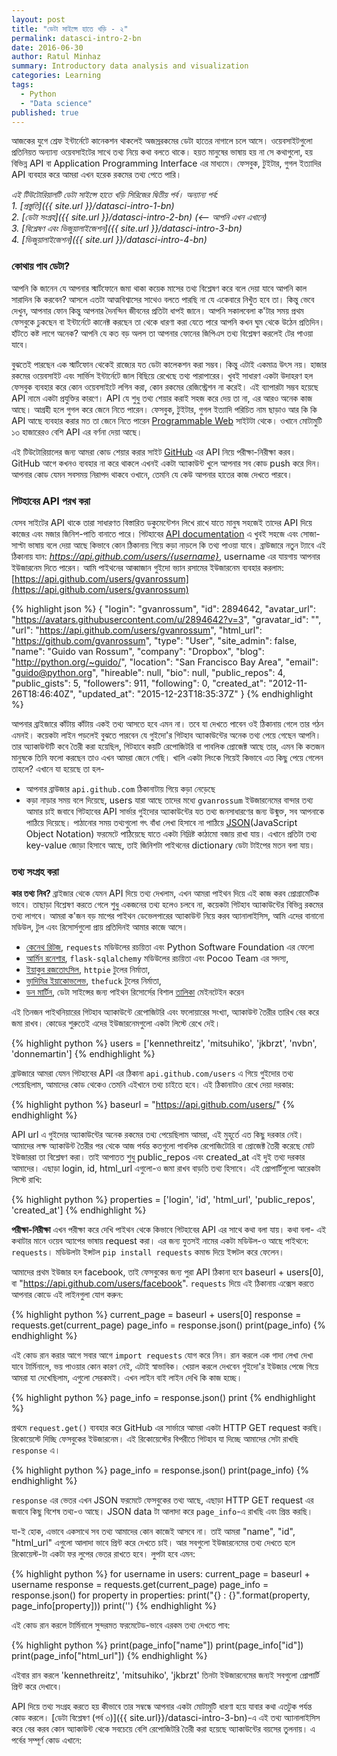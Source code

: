 ```yaml
---
layout: post
title: "ডেটা সাইন্সে হাতে খড়ি - ২"
permalink: datasci-intro-2-bn
date: 2016-06-30
author: Ratul Minhaz
summary: Introductory data analysis and visualization
categories: Learning
tags:
  - Python
  - "Data science"
published: true
---
```



আজকের যুগে শ্রেফ ইন্টার্নেটে কানেকশন থাকলেই অজস্ররকমের ডেটা হাতের নাগালে চলে আসে। ওয়েবসাইটগুলো প্রতিনিয়ত অন্যান্য ওয়েবসাইটের সাথে তথ্য নিয়ে কথা বলতে থাকে। হয়ত মানুষের ভাষায় হয় না সে কথাগুলো, হয় বিভিন্ন API বা Application Programming Interface এর মাধ্যমে। ফেসবুক, টুইটার, গুগল ইত্যাদির API ব্যবহার করে আমরা এখন হরেক রকমের তথ্য পেতে পারি।

*এই টিউটোরিয়ালটি ডেটা সাইন্সে হাতে খড়ি সিরিজের দ্বিতীয় পর্ব। অন্যান্য পর্ব:*<br>
*1. [প্রস্তুতি]({{ site.url }}/datasci-intro-1-bn)*<br>
*2. [ডেটা সংগ্রহ]({{ site.url }}/datasci-intro-2-bn) (<-- আপনি এখন এখানে)*<br>
*3. [বিশ্লেষণ এবং ভিজুয়ালাইজেশন]({{ site.url }}/datasci-intro-3-bn)*<br>
*4. [ভিজুয়ালাইজেশন]({{ site.url }}/datasci-intro-4-bn)*<br>

### কোথায় পাব ডেটা?
আপনি কি জানেন যে আপনার স্মার্টফোনে জমা থাকা কয়েক মাসের তথ্য বিশ্লেষণ করে বলে দেয়া যাবে আপনি কাল সারাদিন কি করবেন? আসলে এতটা আত্মবিশ্বাসের সাথেও বলতে পারছি না যে একেবারে নিখুঁত হবে তা। কিন্তু ভেবে দেখুন, আপনার ফোন কিন্তু আপনার দৈনন্দিন জীবনের প্রতিটা ধাপই জানে। আপনি সকালবেলা ক'টার সময় প্রথম ফেসবুকে ঢুকছেন বা ইন্টার্নেটে কানেক্ট করছেন তা থেকে ধারণা করা যেতে পারে আপনি কখন ঘুম থেকে উঠেন প্রতিদিন। হাঁটতে কষ্ট লাগে অনেক? আপনি যে কত বড় অলস তা আপনার ফোনের জিপিএস তথ্য বিশ্লেষণ করলেই টের পাওয়া যাবে‌।

বুঝতেই পারছেন এক স্মার্টফোন থেকেই রাজ্যের যত ডেটা কালেকশন করা সম্ভব। কিন্তু এটাই একমাত্র উৎস নয়। হাজার রকমের ওয়েবসাইট এবং সার্ভিস ইন্টার্নেটে জাল বিছিয়ে রেখেছে তথ্য পারাপারের। খুবই সাধারণ একটা উদাহরণ হল ফেসবুক ব্যবহার করে কোন ওয়েবসাইটে লগিন করা, কোন রকমের রেজিস্ট্রেশন না করেই। এই ব্যাপারটা সম্ভব হয়েছে API নামে একটা প্রযুক্তির কারণে। API যে শুধু তথ্য শেয়ার করাই সহজ করে দেয় তা না, এর আরও অনেক কাজ আছে। আগ্রহী হলে গুগল করে জেনে নিতে পারেন। ফেসবুক, টুইটার, গুগল ইত্যাদি পরিচিত নাম ছাড়াও আর কি কি API আছে ব্যবহার করার মত তা জেনে নিতে পারেন [Programmable Web](http://www.programmableweb.com/) সাইটটা থেকে। ওখানে মোটামুটি ১৩ হাজারেরও বেশি API এর বর্ণনা দেয়া আছে।

এই টিউটোরিয়ালের জন্য আমরা কোড শেয়ার করার সাইট [GitHub](http://github.com) এর API নিয়ে পরীক্ষা-নিরীক্ষা করব। GitHub আগে কখনও ব্যবহার না করে থাকলে এখনই একটা অ্যাকাউন্ট খুলে আপনার সব কোড push করে দিন। আপনার কোড যেমন সবসময় নিরাপদ থাকবে ওখানে, তেমনি যে কেউ আপনার হাতের কাজ দেখতে পারবে।


### গিটহাবের API পরখ করা
যেসব সাইটের API থাকে তারা সাধারণত বিস্তারিত ডকুমেন্টেশন লিখে রাখে যাতে মানুষ সহজেই তাদের API দিয়ে কাজের এবং মজার জিনিশ-পাতি বানাতে পারে। গিটহাবের [API documentation](https://developer.github.com/) এ খুবই সহজে এবং সোজা-সাপ্টা ভাষায় বলে দেয়া আছে কিভাবে কোন ঠিকানায় গিয়ে কড়া নাড়লে কি তথ্য পাওয়া যাবে। ব্রাউজারে নতুন ট্যাবে এই ঠিকানায় যান: _https://api.github.com/users/{username}_, username এর যায়গায় আপনার ইউজারনেম দিতে পারেন। আমি পাইথনের আব্বাজান গুইদো ভ্যান রসামের ইউজারনেম ব্যবহার করলাম: [https://api.github.com/users/gvanrossum](https://api.github.com/users/gvanrossum)

{% highlight json %}
{
    "login": "gvanrossum",
    "id": 2894642,
    "avatar_url": "https://avatars.githubusercontent.com/u/2894642?v=3",
    "gravatar_id": "",
    "url": "https://api.github.com/users/gvanrossum",
    "html_url": "https://github.com/gvanrossum",
    "type": "User",
    "site_admin": false,
    "name": "Guido van Rossum",
    "company": "Dropbox",
    "blog": "http://python.org/~guido/",
    "location": "San Francisco Bay Area",
    "email": "guido@python.org",
    "hireable": null,
    "bio": null,
    "public_repos": 4,
    "public_gists": 5,
    "followers": 911,
    "following": 0,
    "created_at": "2012-11-26T18:46:40Z",
    "updated_at": "2015-12-23T18:35:37Z"
}
{% endhighlight %}

আপনার ব্রাইজারে কাঁটায় কাঁটায় একই তথ্য আসতে হবে এমন না। তবে যা দেখতে পাবেন ওই ঠিকানায় গেলে তার গঠন এমনই। কয়েকটা লাইন পড়লেই বুঝতে পারবেন যে গুইদো'র গিটহাব অ্যাকাউন্টের অনেক তথ্য পেয়ে গেছেন আপনি। তার অ্যাকাউন্টটি কবে তৈরী করা হয়েছিল, গিটহাবে কয়টি রেপোজিটরি বা পাবলিক প্রোজেক্ট আছে তার, এমন কি কতজন মানুষকে তিনি ফলো করছেন তাও এখন আমরা জেনে গেছি। খালি একটা লিংকে গিয়েই কিভাবে এত কিছু পেয়ে গেলেন তাহলে? এখানে যা হয়েছে তা হল-
- আপনার ব্রাউজার `api.github.com` ঠিকানাটায় গিয়ে কড়া নেড়েছে
- কড়া নাড়ার সময় বলে দিয়েছে, users যারা আছে তাদের মধ্যে `gvanrossum` ইউজারনেমের বান্দার তথ্য আমার চাই
জবাবে গিটহাবের API সার্ভার গুইদোর অ্যাকাউন্টের যত তথ্য জনসাধারণের জন্য উন্মুক্ত, সব আপনাকে পাঠিয়ে দিয়েছে। পাঠানোর সময় তথ্যগুলো গৎ বাঁধা লেখা হিসাবে না পাঠিয়ে [JSON](http://www.json.org)(JavaScript Object Notation) ফরমেটে পাঠিয়েছে যাতে একটা নিদ্রিষ্ট কাঠামো বজায় রাখা যায়। এখানে প্রতিটা তথ্য key-value জোড়া হিসাবে আছে, তাই জিনিশটা পাইথনের dictionary ডেটা টাইপের মতন বলা যায়।

### তথ্য সংগ্রহ করা
__কার তথ্য নিব?__
ব্রাইজার থেকে যেমন API দিয়ে তথ্য দেখলাম, এখন আমরা পাইথন দিয়ে এই কাজ করব প্রোগ্রামেটিক ভাবে। তাছাড়া বিশ্লেষণ করতে গেলে শুধু একজনের তথ্য হলেও চলবে না, কয়েকটা গিটহাব অ্যাকাউন্টের বিভিন্ন রকমের তথ্য লাগবে। আমরা ক'জন বড় মাপের পাইথন ডেভেলপারের অ্যাকাউন্ট নিয়ে করব অ্যানালাইসিস, আমি এদের বানানো মডিউল, টুল এবং রিসোর্সগুলো প্রায় প্রতিদিনই আমার কাজে আসে।

- [কেনেথ রিটজ](https://github.com/kennethreitz), `requests` মডিউলের রচয়িতা এবং Python Software Foundation এর ফেলো
- [আর্মিন রনেশার](https://github.com/mitsuhiko), `flask-sqlalchemy` মডিউলের রচয়িতা এবং Pocoo Team এর সদস্য,
- [ইয়াকুব রজতোৎসিল](https://github.com/jkbrzt), `httpie` টুলের নির্মাতা,
- [ভ্লাদিমির ইয়াকোভলেভ](https://github.com/nvbn), `thefuck` টুলের নির্মাতা,
- [ডন মার্টিন](https://github.com/donnemartin), ডেটা সাইন্সের জন্য পাইথন রিসোর্সের বিশাল [তালিকা](https://github.com/donnemartin/data-science-ipython-notebooks) মেইনটেইন করেন


এই তিনজন পাইথনিয়ারের গিটহাব অ্যাকাউন্টে রেপোজিটরি এবং ফলোয়ারের সংখ্যা, অ্যাকাউন্ট তৈরীর তারিখ বের করে জমা রাখব। কোডের শুরুতেই এদের ইউজারনেমগুলো একটা লিস্টে রেখে দেই।

{% highlight python %}
users = ['kennethreitz', 'mitsuhiko', 'jkbrzt', 'nvbn', 'donnemartin']
{% endhighlight %}

ব্রাউজারে আমরা যেমন গিটহাবের API এর ঠিকানা `api.github.com/users` এ গিয়ে গুইদোর তথ্য পেয়েছিলাম, আমাদের কোড থেকেও তেমনি এইখানে তথ্য চাইতে হবে। এই ঠিকানাটাও রেখে দেয়া দরকার:

{% highlight python %}
    baseurl = "https://api.github.com/users/"
{% endhighlight %}

API url এ গুইদোর অ্যাকাউন্টের অনেক রকমের তথ্য পেয়েছিলাম আমরা, এই মুহূর্তে এত কিছু দরকার নেই। আমাদের লক্ষ অ্যাকাউন্ট তৈরীর পর থেকে আজ পর্যন্ত কতগুলো পাবলিক রেপোজিটোরি বা প্রোজেক্ট তৈরী করেছে মোট ইউজাররা তা বিশ্লেষণ করা। তাই আপাতত শুধু public_repos এবং created_at এই দুই তথ্য দরকার আমাদের। এছাড়া login, id, html_url এগুলো-ও জমা রাখব বাড়তি তথ্য হিসাবে। এই প্রোপার্টিগুলো আরেকটা লিস্টে রাখি:

{% highlight python %}
properties = ['login', 'id', 'html_url', 'public_repos', 'created_at']
{% endhighlight %}

__পরীক্ষা-নিরীক্ষা__
এখন পরীক্ষা করে দেখি পাইথন থেকে কিভাবে গিটহাবের API এর সাথে কথা বলা যায়। কথা বলা- এই কথাটার মানে ওয়েব অ্যাপের ভাষায় request করা। এর জন্য যুতসই নামের একটা মডিউল-ও আছে পাইথনে: `requests`। মডিউলটা ইন্সটল `pip install requests` কমান্ড দিয়ে ইন্সটল করে ফেলেন।

আমাদের প্রথম ইউজার হল facebook, তাই ফেসবুকের জন্য পুরা API ঠিকানা হবে baseurl + users[0], বা "https://api.github.com/users/facebook". `requests` দিয়ে এই ঠিকানায় এক্সেস করতে আপনার কোডে এই লাইনগুলা যোগ করুন:

{% highlight python %}
current_page = baseurl + users[0]
response = requests.get(current_page)
page_info = response.json()
print(page_info)
{% endhighlight %}

এই কোড রান করার আগে সবার আগে ‍`import requests` যোগ করে নিন। রান করলে এক গাদা লেখা দেখা যাবে টার্মিনালে, ভয় পাওয়ার কোন কারণ নেই, এটাই স্বাভাবিক। খেয়াল করলে দেখবেন গুইদো'র ইউজার পেজে গিয়ে আমরা যা দেখেছিলাম, এগুলো সেরকমই। এখন লাইন বাই লাইন দেখি কি কাজ হচ্ছে।

{% highlight python %}
page_info = response.json()
print
{% endhighlight %}

প্রথমে `request.get()` ব্যবহার করে GitHub এর সার্ভারে আমরা একটা HTTP GET request করছি। রিকোয়েস্টে দিচ্ছি ফেসবুকের ইউজারনেম। এই রিকোয়েস্টের বিপরীতে গিটহাব যা দিচ্ছে আমাদের সেটা রাখছি ‍`response` এ।

{% highlight python %}
page_info = response.json()
print(page_info)
{% endhighlight %}

`response` এর ভেতর এখন JSON ফরমেটে ফেসবুকের তথ্য আছে, এছাড়া HTTP GET request এর জবাবে কিছু বিশেষ তথ্য-ও আছে। JSON data টা আলাদা করে `page_info`-এ রাখছি এবং প্রিন্ত করছি।

যা-ই হোক, এভাবে একসাথে সব তথ্য আমাদের কোন কাজেই আসবে না। তাই আমরা "name", "id", "html_url" এগুলো আলাদা ভাবে প্রিন্ট করে দেখতে চাই। আর সবগুলো ইউজারনেমের তথ্য দেখতে হলে রিকোয়েস্ট-টা একটা ফর লুপের ভেতর রাখতে হবে। লুপটা হবে এমন:

{% highlight python %}
for username in users:
    current_page = baseurl + username
    response = requests.get(current_page)
    page_info = response.json()
    for property in properties:
        print("{} : {}".format(property, page_info[property]))
        print('')
{% endhighlight %}

এই কোড রান করলে টার্মিনালে সুন্দরমত ফরমেটেড-ভাবে এরকম তথ্য দেখতে পাব:

{% highlight python %}
print(page_info["name"])
print(page_info["id"])
print(page_info["html_url"])
{% endhighlight %}

এইবার রান করলে 'kennethreitz', 'mitsuhiko', 'jkbrzt' তিনটা ইউজারনেমের জন্যই সবগুলো প্রোপার্টি প্রিন্ট করে দেখাবে।

API দিয়ে তথ্য সংগ্রহ করতে হয় কীভাবে তার সম্বন্ধে আপনার একটা মোটামুটি ধারণা হয়ে যাবার কথা এতটুক পর্যন্ত কোড করলে। [ডেটা বিশ্লেষণ (পর্ব ৩)]({{ site.url}}/datasci-intro-3-bn)-এ এই তথ্য অ্যানালাইসিস করে বের করব কোন অ্যাকাউন্ট থেকে সবচেয়ে বেশি রেপোজিটরি তৈরী করা হয়েছে অ্যাকাউন্টের বয়সের তুলনায়। এ পর্বের সম্পূর্ণ কোড এখানে:

<script src="https://gist.github.com/mnzr/30fbd4e6fd3177a53f83.js"></script>
